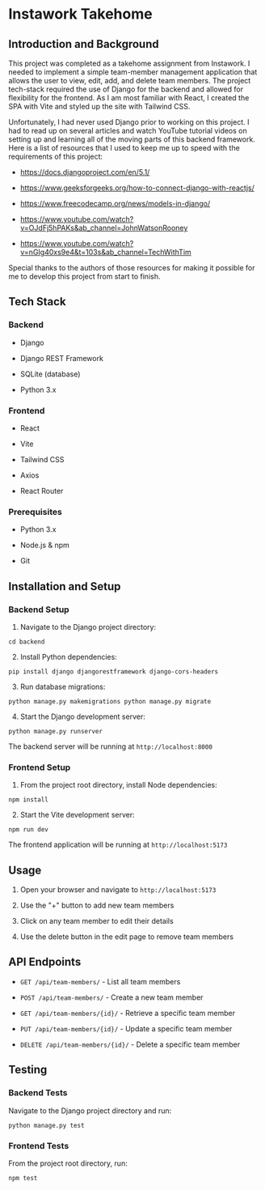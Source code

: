 # Instawork Takehome
## Introduction and Background

This project was completed as a takehome assignment from Instawork. I needed to implement a simple team-member management application that allows the user to view, edit, add, and delete team members. The project tech-stack required the use of Django for the backend and allowed for flexibility for the frontend. As I am most familiar with React, I created the SPA with Vite and styled up the site with Tailwind CSS.

Unfortunately, I had never used Django prior to working on this project. I had to read up on several articles and watch YouTube tutorial videos on setting up and learning all of the moving parts of this backend framework. Here is a list of resources that I used to keep me up to speed with the requirements of this project:

- https://docs.djangoproject.com/en/5.1/

- https://www.geeksforgeeks.org/how-to-connect-django-with-reactjs/

- https://www.freecodecamp.org/news/models-in-django/

- https://www.youtube.com/watch?v=OJdFj5hPAKs&ab_channel=JohnWatsonRooney

- https://www.youtube.com/watch?v=nGIg40xs9e4&t=103s&ab_channel=TechWithTim

Special thanks to the authors of those resources for making it possible for me to develop this project from start to finish.

## Tech Stack
### Backend

- Django

- Django REST Framework

- SQLite (database)

- Python 3.x

### Frontend

- React

- Vite

- Tailwind CSS

- Axios

- React Router

### Prerequisites

- Python 3.x

- Node.js & npm

- Git

## Installation and Setup
### Backend Setup

1. Navigate to the Django project directory:

`cd backend`

2. Install Python dependencies:

`pip install django djangorestframework django-cors-headers`

3. Run database migrations:

`python manage.py makemigrations python manage.py migrate`

4. Start the Django development server:

`python manage.py runserver`

The backend server will be running at `http://localhost:8000`

### Frontend Setup
1. From the project root directory, install Node dependencies:

`npm install`

2. Start the Vite development server:

`npm run dev`

The frontend application will be running at `http://localhost:5173`

## Usage

1. Open your browser and navigate to `http://localhost:5173`

2. Use the "+" button to add new team members

3. Click on any team member to edit their details

4. Use the delete button in the edit page to remove team members

## API Endpoints

-  `GET /api/team-members/` - List all team members

-  `POST /api/team-members/` - Create a new team member

-  `GET /api/team-members/{id}/` - Retrieve a specific team member

-  `PUT /api/team-members/{id}/` - Update a specific team member

-  `DELETE /api/team-members/{id}/` - Delete a specific team member

## Testing
### Backend Tests

Navigate to the Django project directory and run:

`python manage.py test`

### Frontend Tests

From the project root directory, run:

`npm test`